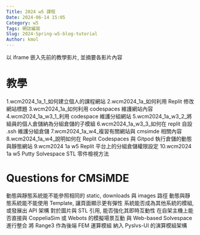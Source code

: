 ```yaml
---
Title: 2024 w5 課程
Date: 2024-06-14 15:05
Category: w5
Tags: 網誌編寫
Slug: 2024-Spring-w5-blog-tutorial
Author: kmol
---
```


以 iframe 嵌入先前的教學影片, 並摘要各影片內容

<!-- PELICAN_END_SUMMARY -->

# 教學
1.wcm2024_1a_1_如何建立個人的課程網站
2.wcm2024_1a_如何利用 Replit 修改網站標題
3.wcm2024_1a_如何利用 codespaces 維護網站內容
4.wcm2024_1a_w3_1_利用 codespace 維護分組網站
5.wcm2024_1a_w3_2_將組員的個人倉儲納為分組倉儲的子模組
6.wcm2024_1a_w3_3_如何在 replit 自設 .ssh 維護分組倉儲
7.wcm2024_1a_w4_複習有關網站與 cmsimde 相關內容
8.wcm2024_1a_w4_說明如何在 Replit Codespaces 與 Gitpod 執行倉儲的動態與靜態網站
9.wcm2024 1a w5 Replit 平台上的分組倉儲權限設定
10.wcm2024 1a w5 Putty Solvespace STL 零件檢視方法

# Questions for CMSiMDE
動態與靜態系統能不能參照相同的 static, downloads 與 images 路徑
動態與靜態系統能不能使用 Template, 讓頁面顯示更有彈性
系統能否成為其他系統的模組, 或發展出 API 架構
對於圖片與 STL 引用, 能否強化其即時互動性
在自架主機上能否直接與 CoppeliaSim 或 Webots 的模擬場景互動
與 Web-based Solvespace 進行整合
將 Range3 作為後端 FEM 運算模組
納入 Pyslvs-UI 的演算模組架構